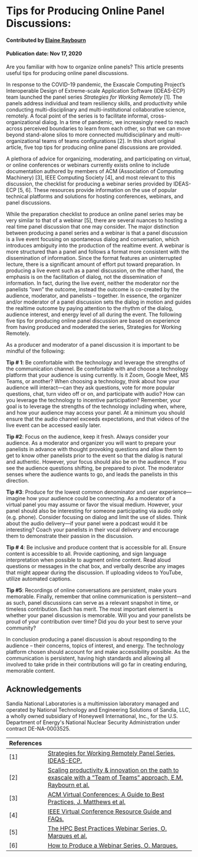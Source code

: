 # Tips for Producing Online Panel Discussions:

#### Contributed by [Elaine Raybourn](https://github.com/elaineraybourn)
#### Publication date: Nov 17, 2020

<!--- deck start --->
Are you familiar with how to organize online panels? This article presents useful tips for producing online panel discussions.
<!--- deck end --->


In response to the COVID-19 pandemic, the Exascale Computing Project’s Interoperable Design of Extreme-scale Application Software (IDEAS-ECP) team launched the panel series *Strategies for Working Remotely* [1].  The panels address individual and team resiliency skills, and productivity while conducting multi-disciplinary and multi-institutional collaborative science, remotely. A focal point of the series is to facilitate informal, cross-organizational dialog. In a time of pandemic, we increasingly need to reach across perceived boundaries to learn from each other, so that we can move beyond stand-alone silos to more connected multidisciplinary and multi-organizational teams of teams configurations [2].  In this short original article, five top tips for producing online panel discussions are provided.

A plethora of advice for organizing, moderating, and participating on virtual, or online conferences or webinars currently exists online to include documentation authored by members of ACM (Association of Computing Machinery) [3], IEEE Computing Society [4], and most relevant to this discussion, the checklist for producing a webinar series  provided by IDEAS-ECP [5, 6]. These resources provide information on the use of popular technical platforms and solutions for hosting conferences, webinars, and panel discussions.

While the preparation checklist to produce an online panel series may be very similar to that of a webinar [5], there are several nuances to hosting a real time panel discussion that one may consider. The major distinction between producing a panel series and a webinar is that a panel discussion is a live event focusing on spontaneous dialog and conversation, which introduces ambiguity into the production of the realtime event.  A webinar is more structured than a panel and follows a format more consistent with the dissemination of information. Since the format features an uninterrupted lecture, there is a significant amount of effort put toward preparation. In producing a live event such as a  panel discussion, on the other hand, the emphasis is on the facilitation of dialog, not the dissemination of information.  In fact, during the live event, neither the moderator nor the panelists “own” the outcome, instead the outcome is co-created by the audience, moderator, and panelists – together.  In essence, the organizer and/or moderator of a panel discussion sets the dialog in motion and guides the realtime outcome by paying attention to the rhythm of the dialog, audience interest, and energy level of all during the event. The following five tips for producing online panel discussion are based on experience from having produced and moderated the series, Strategies for Working Remotely. 

As a producer and moderator of a panel discussion it is important to be mindful of the following:

**Tip # 1**: Be comfortable with the technology and leverage the strengths of the communication channel.
Be comfortable with and choose a technology platform that your audience is using currently. Is it Zoom, Google Meet, MS Teams, or another? When choosing a technology, think about how your audience will interact—can they ask questions, vote for more popular questions, chat, turn video off or on, and participate with audio? How can you leverage the technology to incentive participation? Remember, your goal is to leverage the strengths of the technology including when, where, and how your audience may access your panel. At a minimum you should ensure that the audio channel exceeds expectations, and that videos of the live event can be accessed easily later. 

**Tip #2**: Focus on the audience, keep it fresh.
Always consider your audience. As a moderator and organizer you will want to prepare your panelists in advance with thought provoking questions and allow them to get to know other panelists prior to the event so that the dialog is natural and authentic. However, your focus should also be on the audience. If you see the audience questions shifting, be prepared to pivot. The moderator senses where the audience wants to go, and leads the panelists in this direction.

**Tip #3**: Produce for the lowest common denominator and user experience—imagine how your audience could be connecting. 
As a moderator of a virtual panel you may assume or favor the visual medium. However, your panel should also be interesting for someone participating via audio only (e.g. phone). Consider focusing on dialog and limit the use of slides. Think about the audio delivery—if your panel were a podcast would it be interesting? Coach your panelists in their vocal delivery and encourage them to demonstrate their passion in the discussion. 

**Tip # 4**: Be inclusive and produce content that is accessible for all. 
Ensure content is accessible to all. Provide captioning, and sign language interpretation when possible to augment online content. Read aloud questions or messages in the chat box, and verbally describe any images that might appear during the discussion. If uploading videos to YouTube, utilize automated captions.

**Tip #5**: Recordings of online conversations are persistent, make yours memorable.
Finally, remember that online communication is persistent—and as such, panel discussions can serve as a relevant snapshot in time, or timeless contribution. Each has merit. The most important element is whether your panel discussion is memorable. Will you and your panelists be proud of your contribution over time? Did you do your best to serve your community?

In conclusion producing a panel discussion is about responding to the audience – their concerns, topics of interest, and energy. The technology platform chosen should account for and make accessibility possible. As the communication is persistent, having high standards and allowing all involved to take pride in their contributions will go far in creating enduring, memorable content. 


## Acknowledgements
Sandia National Laboratories is a multimission laboratory managed and operated by National Technology and Engineering Solutions of Sandia, LLC, a wholly owned subsidiary of Honeywell International, Inc., for the U.S. Department of Energy's National Nuclear Security Administration under contract DE-NA-0003525.

References | &nbsp;
:--- | :---
[1] | [Strategies for Working Remotely Panel Series, IDEAS-ECP.](https://www.exascaleproject.org/strategies-for-working-remotely/)<!-- , Last retrieved August 19, 2020. -->
[2]	| [Scaling productivity & innovation on the path to exascale with a “Team of Teams” approach, E.M. Raybourn et al.](https://link.springer.com/chapter/10.1007/978-3-030-22338-0_39)
[3]	| [ACM Virtual Conferences: A Guide to Best Practices, J. Matthews et al.](https://people.clarkson.edu/~jmatthew/acm/VirtualConferences_GuideToBestPractices_CURRENT.pdf) <!--, Last retrieved  November 16, 2020. -->
[4] | [IEEE Virtual Conference Resource Guide and FAQs.](https://www.computer.org/conferences/organize-a-conference/organizer-resources/hosting-a-virtual-event/cs-virtual-event-resource-guide)<!--, Last retrieved on November 16, 2020 -->
[5]	| [The HPC Best Practices Webinar Series, O. Marques et al.](https://doi.org/10.22369/issn.2153-4136/10/1/19)
[6]	| [How to Produce a Webinar Series, O. Marques.](https://github.com/betterscientificsoftware/Webinar-Process)<!-- Last retrieved October 28, 2020.-->



<!---
Publish: preview
RSS update: 2020-11-17
Categories: 
Topics:
--->
